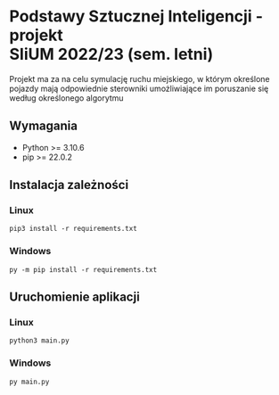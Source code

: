 # Podstawy Sztucznej Inteligencji - projekt<br>SIiUM 2022/23 (sem. letni)
Projekt ma za na celu symulację ruchu miejskiego, 
w którym określone pojazdy mają odpowiednie sterowniki umożliwiające im poruszanie się
według określonego algorytmu
## Wymagania
* Python >= 3.10.6 
* pip >= 22.0.2
## Instalacja zależności

### Linux
```shell
pip3 install -r requirements.txt
```
### Windows
```shell
py -m pip install -r requirements.txt
```

## Uruchomienie aplikacji
### Linux
```shell
python3 main.py
```
### Windows
```shell
py main.py
```